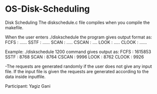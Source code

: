 # OS-Disk-Scheduling
Disk Scheduling
The diskschedule.c file compiles when you compile the makefile.

When the user enters ./diskschedule <headpos> the program gives output format as:
	FCFS :   ......
	SSTF :   ......
	SCAN :   .....
	CSCAN :  ....
	LOOK :   .....
	CLOOK :   ......
	
Example: ./diskschedule 1200 command gives output as:
	FCFS : 1615853
	SSTF : 8768
	SCAN : 8764
	CSCAN : 9996
	LOOK : 8762
	CLOOK : 9926
	
-The requests are generated randomly if the user does not give any input file. 
If the input file is given the requests are generated according to the data inside inputfile.

Participant:
Yagiz Gani

